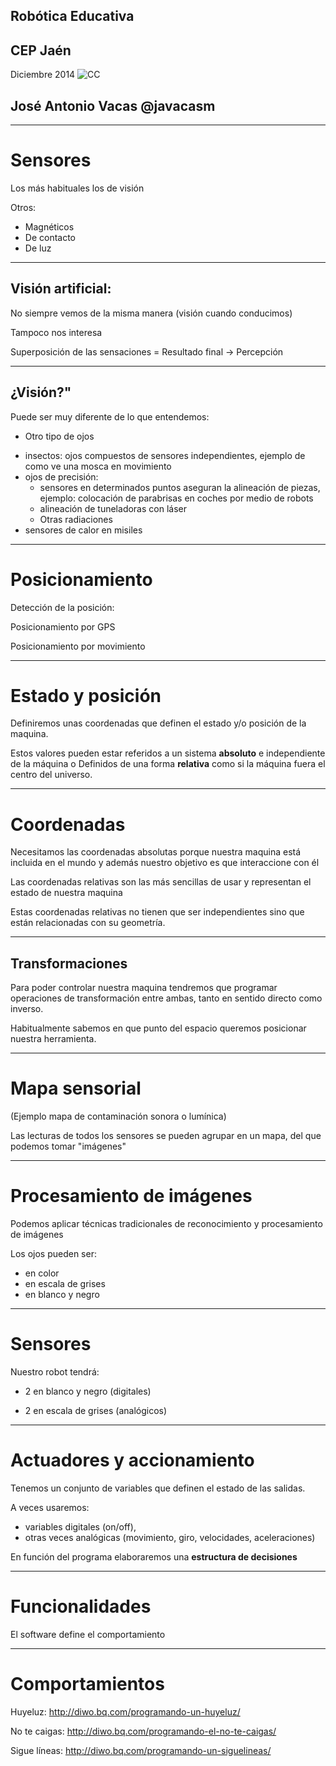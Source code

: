 <!-- background: #184bc6-->
<!-- color: #fff -->
<!-- font: centurygothic -->

## Robótica Educativa
## CEP Jaén              
Diciembre 2014
![CC](https://licensebuttons.net/l/by-sa/3.0/88x31.png)
## José Antonio Vacas  @javacasm

***

<!-- background: #184bc6-->
<!-- color: #fff -->
<!-- font: centurygothic -->

# Sensores

Los más habituales los de visión

Otros:

* Magnéticos
* De contacto
* De luz

***

<!-- background: #184bc6-->
<!-- color: #fff -->
<!-- font: centurygothic -->

## Visión artificial: 

No siempre vemos de la misma manera
(visión cuando conducimos)

Tampoco nos interesa

Superposición de las sensaciones = 
Resultado final -> Percepción

***

<!-- background: #184bc6-->
<!-- color: #fff -->
<!-- font: centurygothic -->
## ¿Visión?"
Puede ser muy diferente de lo que entendemos:
* Otro tipo de ojos 
 - insectos: ojos compuestos de sensores independientes, ejemplo de como ve una mosca en movimiento
 - ojos de precisión: 
   * sensores en determinados puntos aseguran la alineación de piezas, ejemplo: colocación de parabrisas en coches por medio de robots
   * alineación de tuneladoras con láser
   * Otras radiaciones
 - sensores de calor en misiles

***

<!-- background: #184bc6-->
<!-- color: #fff -->
<!-- font: centurygothic -->
# Posicionamiento

Detección de la posición:

Posicionamiento por GPS

Posicionamiento por movimiento

***

<!-- background: #184bc6-->
<!-- color: #fff -->
<!-- font: centurygothic -->

# Estado y posición 

Definiremos unas coordenadas que definen el estado y/o posición de la maquina.

Estos valores pueden estar referidos a un sistema **absoluto** e independiente de la máquina o 
Definidos de una forma **relativa** como si la máquina fuera el centro del universo.

***

<!-- background: #184bc6-->
<!-- color: #fff -->
<!-- font: centurygothic -->

# Coordenadas

Necesitamos las coordenadas absolutas porque nuestra maquina está incluida en el mundo y además nuestro objetivo es que interaccione con él

Las coordenadas relativas son las más sencillas de usar y representan el estado de nuestra maquina

Estas coordenadas relativas no tienen que ser independientes sino que están relacionadas con su geometría.

***

<!-- background: #184bc6-->
<!-- color: #fff -->
<!-- font: centurygothic -->

## Transformaciones

Para poder controlar nuestra maquina tendremos que programar operaciones de transformación entre ambas, tanto en sentido directo como inverso.

Habitualmente sabemos en que punto del espacio queremos posicionar nuestra herramienta.

***

<!-- background: #184bc6-->
<!-- color: #fff -->
<!-- font: centurygothic -->

# Mapa sensorial 
(Ejemplo mapa de contaminación sonora o lumínica)

Las lecturas de todos los sensores se pueden agrupar en un mapa, del que podemos tomar "imágenes"

***

<!-- background: #184bc6-->
<!-- color: #fff -->
<!-- font: centurygothic -->

# Procesamiento de imágenes

Podemos aplicar técnicas tradicionales de reconocimiento y procesamiento de imágenes

Los ojos pueden ser:
* en color
* en escala de grises
* en blanco y negro

***

<!-- background: #184bc6-->
<!-- color: #fff -->
<!-- font: centurygothic -->
# Sensores

Nuestro robot tendrá: 

* 2 en blanco y negro  (digitales) 

* 2 en escala de grises (analógicos)

***

<!-- background: #184bc6-->
<!-- color: #fff -->
<!-- font: centurygothic -->

# Actuadores y accionamiento

Tenemos un conjunto de variables que definen el estado de las salidas. 

A veces usaremos: 
* variables digitales (on/off), 
* otras veces analógicas (movimiento, giro, velocidades, aceleraciones)

En función del programa  elaboraremos una **estructura de decisiones**

***

<!-- background: #184bc6-->
<!-- color: #fff -->
<!-- font: centurygothic -->

# Funcionalidades

El software define el comportamiento

***

<!-- background: #184bc6-->
<!-- color: #fff -->
<!-- font: centurygothic -->

# Comportamientos

Huyeluz:  http://diwo.bq.com/programando-un-huyeluz/

No te caigas: http://diwo.bq.com/programando-el-no-te-caigas/

Sigue líneas: http://diwo.bq.com/programando-un-siguelineas/